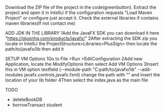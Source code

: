 Download the ZIP file of the project in the code(greenbutton).
Extract the project and open it in IntelliJ if the configuration requests "Load Maven Project" or configure just accept it.
Check the external libraries if contains maven libraries(If not contact me)

ADD JDK IN THE LIBRARY
1Add the JavaFX SDK you can download it here "https://gluonhq.com/products/javafx/"
2After extracting the SDK zip you locate in IntelliJ the ProjectStructure>Libraries>PlusSign> then locate the path/to/javafx/lib then add it

SETUP VM Options
1Go to File >Run >EditConfiguration
2Add new Application, locate the ModifyOptions then select Add VM Options
3Insert this in VM option textfield (--module-path "C:path/to/javafx/lib" --add-modules javafx.controls,javafx.fxml) change the path with "" and insert the location of your lib folder
4Then select the index.java as the main file 

TODO
- deleteBookDB
- borrowTransact student
